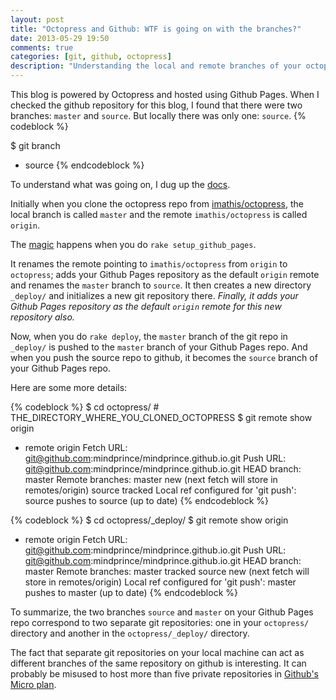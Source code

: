 ```yaml
---
layout: post
title: "Octopress and Github: WTF is going on with the branches?"
date: 2013-05-29 19:50
comments: true
categories: [git, github, octopress]
description: "Understanding the local and remote branches of your octopress blog deployed using github pages."
---
```

This blog is powered by Octopress and hosted using Github Pages.
When I checked the github repository for this blog, I found that there were two branches: `master` and `source`.
But locally there was only one: `source`.
{% codeblock %}

$ git branch
* source
{% endcodeblock %}

To understand what was going on, I dug up the [docs](http://octopress.org/docs/deploying/github/).

Initially when you clone the octopress repo from [imathis/octopress](https://github.com/imathis/octopress), the local branch is called `master` and the remote `imathis/octopress` is called `origin`.

The [magic](https://github.com/imathis/octopress/blob/1bd2b62a80f3a7be330cb9600a2206a678e6863d/Rakefile#L315) happens when you do `rake setup_github_pages`.

It renames the remote pointing to `imathis/octopress` from `origin` to `octopress`; adds your Github Pages repository as the default `origin` remote and renames the `master` branch to `source`.
It then creates a new directory `_deploy/` and initializes a new git repository there.
*Finally, it adds your Github Pages repository as the default `origin` remote for this new repository also.*

Now, when you do `rake deploy`, the `master` branch of the git repo in `_deploy/` is pushed to the `master` branch of your Github Pages repo. And when you push the source repo to github, it becomes the `source` branch of your Github Pages repo.

Here are some more details:

{% codeblock %}
$ cd octopress/  # THE_DIRECTORY_WHERE_YOU_CLONED_OCTOPRESS
$ git remote show origin
* remote origin
  Fetch URL: git@github.com:mindprince/mindprince.github.io.git
  Push  URL: git@github.com:mindprince/mindprince.github.io.git
  HEAD branch: master
  Remote branches:
    master new (next fetch will store in remotes/origin)
    source tracked
  Local ref configured for 'git push':
    source pushes to source (up to date)
{% endcodeblock %}

{% codeblock %}
$ cd octopress/_deploy/
$ git remote show origin
* remote origin
  Fetch URL: git@github.com:mindprince/mindprince.github.io.git
  Push  URL: git@github.com:mindprince/mindprince.github.io.git
  HEAD branch: master
  Remote branches:
    master tracked
    source new (next fetch will store in remotes/origin)
  Local ref configured for 'git push':
    master pushes to master (up to date)
{% endcodeblock %}

To summarize, the two branches `source` and `master` on your Github Pages repo correspond to two separate git repositories: one in your `octopress/` directory and another in the `octopress/_deploy/` directory.

The fact that separate git repositories on your local machine can act as different branches of the same repository on github is interesting. It can probably be misused to host more than five private repositories in [Github's Micro plan](https://github.com/pricing).
